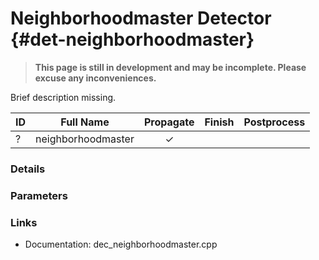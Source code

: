 # Neighborhoodmaster Detector {#det-neighborhoodmaster}
> **This page is still in development and may be incomplete. Please excuse any inconveniences.**

Brief description missing.

| ID |          Full Name          | Propagate | Finish | Postprocess |
|----|-----------------------------|:---------:|:------:|:-----------:|
| ?  | neighborhoodmaster          | ✓ |   |   |

### Details

### Parameters

### Links
 * Documentation: dec_neighborhoodmaster.cpp
